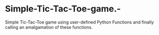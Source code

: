 # Simple-Tic-Tac-Toe-game.-
Simple Tic-Tac-Toe game using user-defined Python Functions and finally calling an amalgamation of these functions. 
